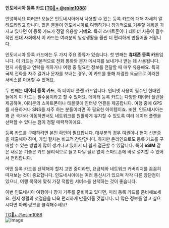 **인도네시아 등록 카드 [[TG💪+ @esim1088](https://t.me/s/esim1088)]**

안녕하세요 여러분! 오늘은 인도네시아에서 사용할 수 있는 등록 카드에 대해 자세히 알려드리려고 합니다. 많은 분들이 인도네시아로 여행하거나 장기적으로 거주할 계획을 가지고 있다면 이 등록 카드가 정말 유용할 거예요. 특히 스마트폰이나 데이터 사용이 필수적인 현대 사회에서 이 카드는 여러분의 일상생활을 훨씬 더 편리하게 만들어줄 거랍니다.

인도네시아 등록 카드에는 두 가지 주요 종류가 있습니다. 첫 번째는 **휴대폰 등록 카드**입니다. 이 카드는 기본적으로 전화 통화와 문자 메시지를 보내거나 받는 데 사용됩니다. 현지 사람들과 연락을 취하거나 여행 중 필요한 정보를 전달할 때 매우 유용해요. 특히 국제 전화를 자주 걸거나 문자를 보내는 경우, 이 카드를 통해 저렴한 요금으로 이러한 서비스를 이용할 수 있어요.

두 번째는 **데이터 등록 카드**, 즉 데이터 플랜 카드입니다. 인터넷 사용이 필수인 현대인들에게 이 카드는 필수품이라고 할 수 있어요. 데이터 등록 카드는 다양한 데이터 플랜을 제공하며, 여러분의 스마트폰이나 태블릿에 인터넷 연결을 제공합니다. 여행 중에 GPS를 사용하거나 SNS를 자주 하는 분들이라면 꼭 필요한 아이템이죠. 또한, 인도네시아는 꽤 큰 국가라 이동하면서도 네트워크를 원활하게 유지할 수 있도록 여러 데이터 플랜을 선택할 수 있다는 점이 정말 매력적이에요.

등록 카드를 구매하려면 본인 확인이 필요합니다. 대부분의 경우 여권이나 현지 신분증을 제출해야 하며, 가입 절차는 비교적 간단합니다. 하지만 온라인으로도 등록 카드를 구매할 수 있는 방법이 많이 생겨나고 있어서 더 쉽게 접근할 수 있답니다. 특히 **eSIM** 같은 새로운 기술은 카드 물리적으로 들고 다닐 필요 없이 스마트폰에 바로 설치할 수 있어서 편리합니다.

어떤 등록 카드를 선택해야 할지 고민 중이라면, 요금제와 네트워크 커버리지를 꼼꼼히 따져보는 것이 중요합니다. 인도네시아에는 여러 통신사가 있으며 각각 다른 장단점이 있으니, 여행 목적에 맞춰 가장 적합한 서비스를 선택하는 것이 좋습니다.

이번 인도네시아 여행이나 장기 거주를 준비하고 있다면, 미리 등록 카드를 준비해보세요. 현지 생활의 첫걸음을 더욱 편리하게 만들어줄 것입니다. 더 많은 정보를 알고 싶으시다면 아래 링크를 클릭해주세요!

[TG💪+ @esim1088](https://t.me/s/esim1088)  
![Image](https://i.postimg.cc/Y0z9fWf4/image.png)